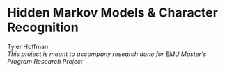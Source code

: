 # Hidden Markov Models & Character Recognition
Tyler Hoffman  
*This project is meant to accompany research done for EMU Master's Program Research Project*
